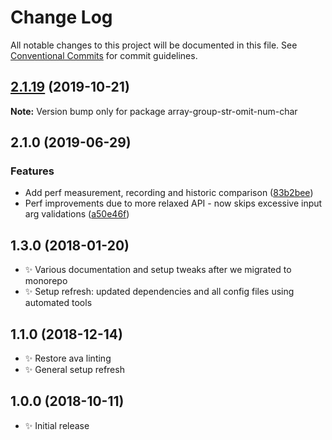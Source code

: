 # Change Log

All notable changes to this project will be documented in this file.
See [Conventional Commits](https://conventionalcommits.org) for commit guidelines.

## [2.1.19](https://gitlab.com/codsen/codsen/compare/array-group-str-omit-num-char@2.1.18...array-group-str-omit-num-char@2.1.19) (2019-10-21)

**Note:** Version bump only for package array-group-str-omit-num-char





## 2.1.0 (2019-06-29)

### Features

- Add perf measurement, recording and historic comparison ([83b2bee](https://gitlab.com/codsen/codsen/commit/83b2bee))
- Perf improvements due to more relaxed API - now skips excessive input arg validations ([a50e46f](https://gitlab.com/codsen/codsen/commit/a50e46f))

## 1.3.0 (2018-01-20)

- ✨ Various documentation and setup tweaks after we migrated to monorepo
- ✨ Setup refresh: updated dependencies and all config files using automated tools

## 1.1.0 (2018-12-14)

- ✨ Restore ava linting
- ✨ General setup refresh

## 1.0.0 (2018-10-11)

- ✨ Initial release
